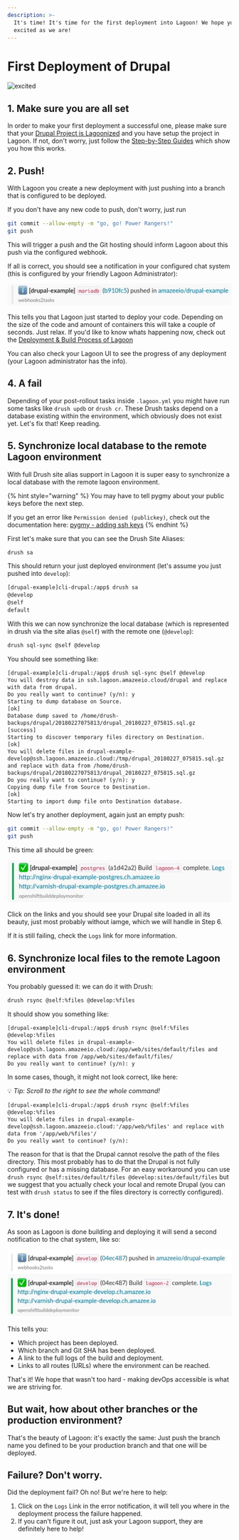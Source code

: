 ```yaml
---
description: >-
  It's time! It's time for the first deployment into Lagoon! We hope you are as
  excited as we are!
---
```


# First Deployment of Drupal

![excited](https://i.giphy.com/media/7kVRZwYRwF1ok/giphy-downsized.gif)

## 1. Make sure you are all set

In order to make your first deployment a successful one, please make sure that your [Drupal Project is Lagoonized](step-by-step-getting-drupal-ready-to-run-on-lagoon.md) and you have setup the project in Lagoon. If not, don't worry, just follow the [Step-by-Step Guides](../) which show you how this works.

## 2. Push!

With Lagoon you create a new deployment with just pushing into a branch that is configured to be deployed.

If you don't have any new code to push, don't worry, just run

```bash
git commit --allow-empty -m "go, go! Power Rangers!"
git push
```

This will trigger a push and the Git hosting should inform Lagoon about this push via the configured webhook.

If all is correct, you should see a notification in your configured chat system \(this is configured by your friendly Lagoon Administrator\):

![Slack notification of a deployment starting.](../.gitbook/assets/first_deployment_slack_start.jpg)

This tells you that Lagoon just started to deploy your code. Depending on the size of the code and amount of containers this will take a couple of seconds. Just relax. If you'd like to know whats happening now, check out the [Deployment & Build Process of Lagoon](../build-and-deploy-process.md)

You can also check your Lagoon UI to see the progress of any deployment \(your Lagoon administrator has the info\).

## 4. A fail

Depending of your post-rollout tasks inside `.lagoon.yml` you might have run some tasks like `drush updb` or `drush cr`. These Drush tasks depend on a database existing within the environment, which obviously does not exist yet. Let's fix that! Keep reading.

## 5. Synchronize local database to the remote Lagoon environment

With full Drush site alias support in Lagoon it is super easy to synchronize a local database with the remote lagoon environment.

{% hint style="warning" %}
You may have to tell pygmy about your public keys before the next step. 

If you get an error like `Permission denied (publickey)`,  check out the documentation here: [pygmy - adding ssh keys](https://pygmy.readthedocs.io/en/master/usage/#adding-ssh-keys)
{% endhint %}

First let's make sure that you can see the Drush Site Aliases:

```bash
drush sa
```

This should return your just deployed environment \(let's assume you just pushed into `develop`\):

```bash
[drupal-example]cli-drupal:/app$ drush sa
@develop
@self
default
```

With this we can now synchronize the local database \(which is represented in drush via the site alias `@self`\) with the remote one \(`@develop`\):

```bash
drush sql-sync @self @develop
```

You should see something like:

```http
[drupal-example]cli-drupal:/app$ drush sql-sync @self @develop
You will destroy data in ssh.lagoon.amazeeio.cloud/drupal and replace with data from drupal.
Do you really want to continue? (y/n): y
Starting to dump database on Source.                                                                              [ok]
Database dump saved to /home/drush-backups/drupal/20180227075813/drupal_20180227_075815.sql.gz               [success]
Starting to discover temporary files directory on Destination.                                                    [ok]
You will delete files in drupal-example-develop@ssh.lagoon.amazeeio.cloud:/tmp/drupal_20180227_075815.sql.gz and replace with data from /home/drush-backups/drupal/20180227075813/drupal_20180227_075815.sql.gz
Do you really want to continue? (y/n): y
Copying dump file from Source to Destination.                                                                     [ok]
Starting to import dump file onto Destination database.
```

Now let's try another deployment, again just an empty push:

```bash
git commit --allow-empty -m "go, go! Power Rangers!"
git push
```

This time all should be green:

![Deployment Success!](../.gitbook/assets/first_deployment_slack_success.jpg)

Click on the links and you should see your Drupal site loaded in all its beauty, just most probably without iamge, which we will handle in Step 6.

If it is still failing, check the `Logs` link for more information.

## 6. Synchronize local files to the remote Lagoon environment

You probably guessed it: we can do it with Drush:

```bash
drush rsync @self:%files @develop:%files
```

It should show you something like:

```text
[drupal-example]cli-drupal:/app$ drush rsync @self:%files @develop:%files
You will delete files in drupal-example-develop@ssh.lagoon.amazeeio.cloud:/app/web/sites/default/files and replace with data from /app/web/sites/default/files/
Do you really want to continue? (y/n): y
```

In some cases, though, it might not look correct, like here:

 💡 _Tip: Scroll to the right to see the whole command!_

```text
[drupal-example]cli-drupal:/app$ drush rsync @self:%files @develop:%files
You will delete files in drupal-example-develop@ssh.lagoon.amazeeio.cloud:'/app/web/%files' and replace with data from '/app/web/%files'/
Do you really want to continue? (y/n):
```

The reason for that is that the Drupal cannot resolve the path of the files directory. This most probably has to do that the Drupal is not fully configured or has a missing database. For an easy workaround you can use `drush rsync @self:sites/default/files @develop:sites/default/files` but we suggest that you actually check your local and remote Drupal \(you can test with `drush status` to see if the files directory is correctly configured\).

## 7. It's done!

As soon as Lagoon is done building and deploying it will send a second notification to the chat system, like so:

![Slack notification of complete deployment.](../.gitbook/assets/first_deployment_slack_2nd_success.jpg)

This tells you:

* Which project has been deployed.
* Which branch and Git SHA has been deployed.
* A link to the full logs of the build and deployment.
* Links to all routes \(URLs\) where the environment can be reached.

That's it! We hope that wasn't too hard - making devOps accessible is what we are striving for.

## But wait, how about other branches or the production environment?

That's the beauty of Lagoon: it's exactly the same: Just push the branch name you defined to be your production branch and that one will be deployed.

## Failure? Don't worry.

Did the deployment fail? Oh no! But we're here to help:

1. Click on the `Logs` Link in the error notification, it will tell you where in the deployment process the failure happened.
2. If you can't figure it out, just ask your Lagoon support, they are definitely here to help!

